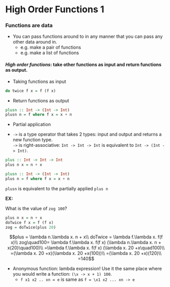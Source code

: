 # High Order Functions 1

### Functions are data

* You can pass functions around to in any manner that you can pass any other data around in.
    * e.g. make a pair of functions
    * e.g. make a list of functions

#### *High order functions*: take other functions as input and return functions as output.

* Taking functions as input
```Haskell
do twice f x = f (f x)
```
* Return functions as output
```Haskell
plusn :: Int -> (Int -> Int)
plusn n = f where f x = x + n
```

* Partial application

* `->` is a type operator that takes 2 types: input and output and returns a new function type.  
`->` is  right-associative: `Int -> Int -> Int` is equivalent to `Int -> (Int -> Int)`.

```Haskell
plus :: Int -> Int -> Int
plus n x = n + x

plusn :: Int -> (Int -> Int)
plus n = f where f x = x + n
```

`plusn` is equivalent to the partially applied `plus n`

**EX:**

What is the value of `zog 100`?
```Haskell
plus n x = n + x
doTwice f x = f (f x)
zog = doTwice(plus 20)
```
$$plus = \lambda n.\lambda x. n + x\\
doTwice = \lambda f.\lambda x. f(f x)\\
zog\quad100=  \lambda f.\lambda x. f(f x) (\lambda n.\lambda x. n + x(20)\quad100)\\
=\lambda f.\lambda x. f(f x) (\lambda x. 20 +x\quad100)\\
=(\lambda x. 20 +x)(\lambda x. 20 +x(100))\\
=(\lambda x. 20 +x)(120)\\
=140$$

* Anonymous function: lambda expression! Use it the same place where you would write a function: `(\x -> x + 1) 100`.
    *  `f x1 x2 .. xn = e` is same as `f = \x1 x2 ... xn -> e` 




